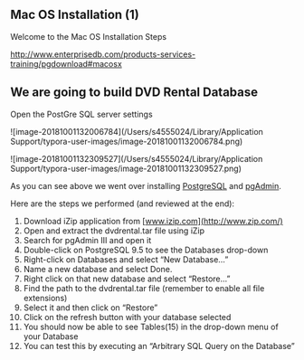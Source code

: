 ## Mac OS Installation (1)

Welcome to the Mac OS Installation Steps  

http://www.enterprisedb.com/products-services-training/pgdownload#macosx



## We are going to build DVD Rental Database

Open the PostGre SQL server settings

![image-20181001132006784](/Users/s4555024/Library/Application Support/typora-user-images/image-20181001132006784.png)

![image-20181001132309527](/Users/s4555024/Library/Application Support/typora-user-images/image-20181001132309527.png)



As you can see above  we went over installing [PostgreSQL](http://www.postgresql.org/download/) and [pgAdmin](http://www.pgadmin.org/download/). 

Here are the steps we performed (and reviewed at the end):

1. Download iZip application from [www.izip.com](http://www.zip.com/)
2. Open and extract the dvdrental.tar file using iZip
3. Search for pgAdmin III and open it
4. Double-click on PostgreSQL 9.5 to see the Databases drop-down
5. Right-click on Databases and select “New Database…”
6. Name a new database and select Done.
7. Right click on that new database and select “Restore…”
8. Find the path to the dvdrental.tar file (remember to enable all file extensions)
9. Select it and then click on “Restore”
10. Click on the refresh button with your database selected
11. You should now be able to see Tables(15) in the drop-down menu of your Database
12. You can test this by executing an “Arbitrary SQL Query on the Database”